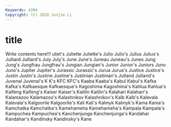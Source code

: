 ```yaml
---
Keywords: 4394
Copyright: (C) 2020 Junjie Li
---
```


# title

Write contents here!!!
uliet's 
Juliette 
Juliette's 
Julio 
Julio's 
Julius 
Julius's 
Julliard
Julliard's 
July 
July's 
June 
June's 
Juneau 
Juneau's 
Junes 
Jung 
Jung's
Jungfrau 
Jungfrau's 
Jungian 
Jungian's 
Junior 
Junior's 
Juniors 
Juno 
Juno's 
Jupiter
Jupiter's 
Jurassic 
Jurassic's 
Jurua 
Jurua's 
Justice 
Justice's 
Justin 
Justin's 
Justine
Justine's 
Justinian 
Justinian's 
Jutland 
Jutland's 
Juvenal 
Juvenal's 
K 
K's 
KFC
KFC's 
Kaaba 
Kaaba's 
Kabul 
Kabul's 
Kafka 
Kafka's 
Kafkaesque 
Kafkaesque's 
Kagoshima
Kagoshima's 
Kahlua 
Kahlua's 
Kaifeng 
Kaifeng's 
Kaiser 
Kaiser's 
Kaitlin 
Kaitlin's 
Kalahari
Kalahari's 
Kalamazoo 
Kalamazoo's 
Kalashnikov 
Kalashnikov's 
Kalb 
Kalb's 
Kalevala 
Kalevala's 
Kalgoorlie
Kalgoorlie's 
Kali 
Kali's 
Kalmyk 
Kalmyk's 
Kama 
Kama's 
Kamchatka 
Kamchatka's 
Kamehameha
Kamehameha's 
Kampala 
Kampala's 
Kampuchea 
Kampuchea's 
Kanchenjunga 
Kanchenjunga's 
Kandahar 
Kandahar's 
Kandinsky
Kandinsky's 
Kane 
